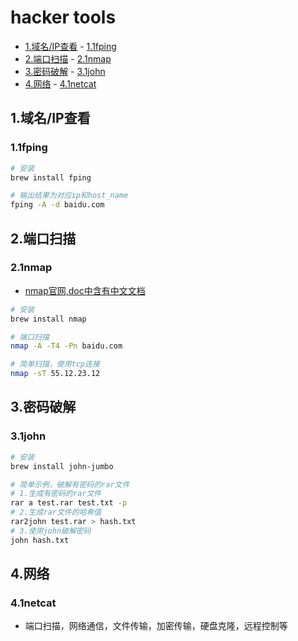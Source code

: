 # hacker tools

<!-- vim-markdown-toc Marked -->

* [1.域名/IP查看](#1.域名/ip查看)
        - [1.1fping](#1.1fping)
* [2.端口扫描](#2.端口扫描)
        - [2.1nmap](#2.1nmap)
* [3.密码破解](#3.密码破解)
        - [3.1john](#3.1john)
* [4.网络](#4.网络)
        - [4.1netcat](#4.1netcat)

<!-- vim-markdown-toc -->

## 1.域名/IP查看

### 1.1fping

```sh
# 安装
brew install fping

# 输出结果为对应ip和host_name
fping -A -d baidu.com
```

## 2.端口扫描

### 2.1nmap

- [nmap官网,doc中含有中文文档](https://nmap.org/)

```sh
# 安装
brew install nmap

# 端口扫描
nmap -A -T4 -Pn baidu.com

# 简单扫描，使用tcp连接
nmap -sT 55.12.23.12
```

## 3.密码破解

### 3.1john

```sh
# 安装
brew install john-jumbo

# 简单示例，破解有密码的rar文件
# 1.生成有密码的rar文件
rar a test.rar test.txt -p
# 2.生成rar文件的哈希值
rar2john test.rar > hash.txt
# 3.使用john破解密码
john hash.txt
```

## 4.网络

### 4.1netcat

- 端口扫描，网络通信，文件传输，加密传输，硬盘克隆，远程控制等

```sh
```
